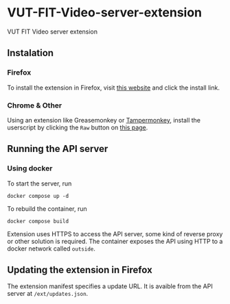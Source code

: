 # VUT-FIT-Video-server-extension
VUT FIT Video server extension

## Instalation
### Firefox

To install the extension in Firefox, visit [this website](https://lesson-titles-videoserver-fit-vut.cunt.cz/ext/ext.html) and click the install link.

### Chrome & Other
Using an extension like Greasemonkey or [Tampermonkey](https://www.tampermonkey.net/), install the userscript by clicking the `Raw` button on [this page](extension/videoserver.user.js).

## Running the API server

### Using docker
To start the server, run 
```
docker compose up -d
```
To rebuild the container, run
```
docker compose build
```
Extension uses HTTPS to access the API server, some kind of reverse proxy or other solution is required.
The container exposes the API using HTTP to a docker network called `outside`.

## Updating the extension in Firefox
The extension manifest specifies a update URL. It is avaible from the API server at `/ext/updates.json`.
